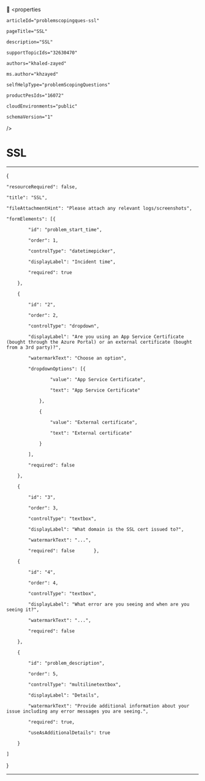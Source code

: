 
<properties

	articleId="problemscopingques-ssl"

	pageTitle="SSL"

	description="SSL"

	supportTopicIds="32630470"

	authors="khaled-zayed"

	ms.author="khzayed"

	selfHelpType="problemScopingQuestions"

	productPesIds="16072"

	cloudEnvironments="public"

	schemaVersion="1"

/>

# SSL

---

{

	"resourceRequired": false,

	"title": "SSL",

	"fileAttachmentHint": "Please attach any relevant logs/screenshots",

	"formElements": [{

			"id": "problem_start_time",

			"order": 1,

			"controlType": "datetimepicker",

			"displayLabel": "Incident time",

			"required": true

		},

		{

			"id": "2",

			"order": 2,

			"controlType": "dropdown",

			"displayLabel": "Are you using an App Service Certificate (bought through the Azure Portal) or an external certificate (bought from a 3rd party)?",

			"watermarkText": "Choose an option",

			"dropdownOptions": [{

					"value": "App Service Certificate",

					"text": "App Service Certificate"

				},

				{

					"value": "External certificate",

					"text": "External certificate"

				}

			],

			"required": false

		},

		{

			"id": "3",

			"order": 3,

			"controlType": "textbox",

			"displayLabel": "What domain is the SSL cert issued to?",

			"watermarkText": "...",

			"required": false		},

		{

			"id": "4",

			"order": 4,

			"controlType": "textbox",

			"displayLabel": "What error are you seeing and when are you seeing it?",

			"watermarkText": "...",

			"required": false

		},

		{

			"id": "problem_description",

			"order": 5,

			"controlType": "multilinetextbox",

			"displayLabel": "Details",

			"watermarkText": "Provide additional information about your issue including any error messages you are seeing.",

			"required": true,

			"useAsAdditionalDetails": true

		}

	]

}

---

